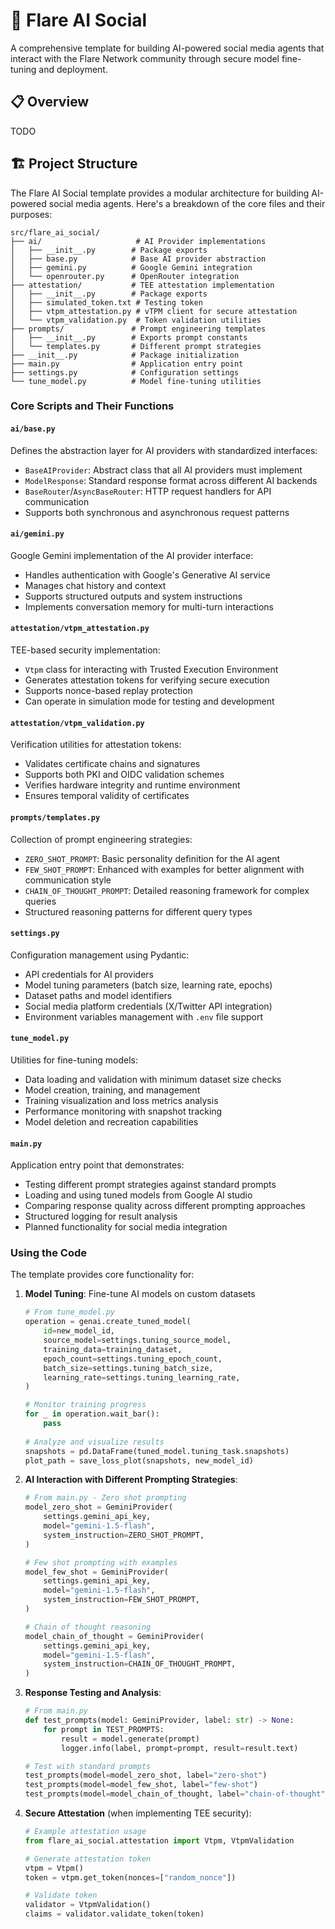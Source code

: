 # 🤖 Flare AI Social

A comprehensive template for building AI-powered social media agents that interact with the Flare Network community through secure model fine-tuning and deployment.

## 📋 Overview

TODO

## 🏗️ Project Structure

The Flare AI Social template provides a modular architecture for building AI-powered social media agents. Here's a breakdown of the core files and their purposes:

```
src/flare_ai_social/
├── ai/                     # AI Provider implementations
│   ├── __init__.py        # Package exports
│   ├── base.py            # Base AI provider abstraction
│   ├── gemini.py          # Google Gemini integration
│   └── openrouter.py      # OpenRouter integration
├── attestation/           # TEE attestation implementation
│   ├── __init__.py        # Package exports
│   ├── simulated_token.txt # Testing token
│   ├── vtpm_attestation.py # vTPM client for secure attestation
│   └── vtpm_validation.py  # Token validation utilities
├── prompts/               # Prompt engineering templates
│   ├── __init__.py        # Exports prompt constants
│   └── templates.py       # Different prompt strategies
├── __init__.py            # Package initialization
├── main.py                # Application entry point
├── settings.py            # Configuration settings
└── tune_model.py          # Model fine-tuning utilities
```

### Core Scripts and Their Functions

#### `ai/base.py`
Defines the abstraction layer for AI providers with standardized interfaces:
- `BaseAIProvider`: Abstract class that all AI providers must implement
- `ModelResponse`: Standard response format across different AI backends
- `BaseRouter`/`AsyncBaseRouter`: HTTP request handlers for API communication
- Supports both synchronous and asynchronous request patterns

#### `ai/gemini.py`
Google Gemini implementation of the AI provider interface:
- Handles authentication with Google's Generative AI service
- Manages chat history and context
- Supports structured outputs and system instructions
- Implements conversation memory for multi-turn interactions

#### `attestation/vtpm_attestation.py`
TEE-based security implementation:
- `Vtpm` class for interacting with Trusted Execution Environment
- Generates attestation tokens for verifying secure execution
- Supports nonce-based replay protection
- Can operate in simulation mode for testing and development

#### `attestation/vtpm_validation.py`
Verification utilities for attestation tokens:
- Validates certificate chains and signatures
- Supports both PKI and OIDC validation schemes
- Verifies hardware integrity and runtime environment
- Ensures temporal validity of certificates

#### `prompts/templates.py`
Collection of prompt engineering strategies:
- `ZERO_SHOT_PROMPT`: Basic personality definition for the AI agent
- `FEW_SHOT_PROMPT`: Enhanced with examples for better alignment with communication style
- `CHAIN_OF_THOUGHT_PROMPT`: Detailed reasoning framework for complex queries
- Structured reasoning patterns for different query types

#### `settings.py`
Configuration management using Pydantic:
- API credentials for AI providers
- Model tuning parameters (batch size, learning rate, epochs)
- Dataset paths and model identifiers
- Social media platform credentials (X/Twitter API integration)
- Environment variables management with `.env` file support

#### `tune_model.py`
Utilities for fine-tuning models:
- Data loading and validation with minimum dataset size checks
- Model creation, training, and management
- Training visualization and loss metrics analysis
- Performance monitoring with snapshot tracking
- Model deletion and recreation capabilities

#### `main.py`
Application entry point that demonstrates:
- Testing different prompt strategies against standard prompts
- Loading and using tuned models from Google AI studio
- Comparing response quality across different prompting approaches
- Structured logging for result analysis
- Planned functionality for social media integration

### Using the Code

The template provides core functionality for:

1. **Model Tuning**: Fine-tune AI models on custom datasets
   ```python
   # From tune_model.py
   operation = genai.create_tuned_model(
       id=new_model_id,
       source_model=settings.tuning_source_model,
       training_data=training_dataset,
       epoch_count=settings.tuning_epoch_count,
       batch_size=settings.tuning_batch_size,
       learning_rate=settings.tuning_learning_rate,
   )
   
   # Monitor training progress
   for _ in operation.wait_bar():
       pass
       
   # Analyze and visualize results
   snapshots = pd.DataFrame(tuned_model.tuning_task.snapshots)
   plot_path = save_loss_plot(snapshots, new_model_id)
   ```

2. **AI Interaction with Different Prompting Strategies**:
   ```python
   # From main.py - Zero shot prompting
   model_zero_shot = GeminiProvider(
       settings.gemini_api_key,
       model="gemini-1.5-flash",
       system_instruction=ZERO_SHOT_PROMPT,
   )
   
   # Few shot prompting with examples
   model_few_shot = GeminiProvider(
       settings.gemini_api_key,
       model="gemini-1.5-flash",
       system_instruction=FEW_SHOT_PROMPT,
   )
   
   # Chain of thought reasoning
   model_chain_of_thought = GeminiProvider(
       settings.gemini_api_key,
       model="gemini-1.5-flash",
       system_instruction=CHAIN_OF_THOUGHT_PROMPT,
   )
   ```

3. **Response Testing and Analysis**:
   ```python
   # From main.py
   def test_prompts(model: GeminiProvider, label: str) -> None:
       for prompt in TEST_PROMPTS:
           result = model.generate(prompt)
           logger.info(label, prompt=prompt, result=result.text)
   
   # Test with standard prompts
   test_prompts(model=model_zero_shot, label="zero-shot")
   test_prompts(model=model_few_shot, label="few-shot")
   test_prompts(model=model_chain_of_thought, label="chain-of-thought")
   ```

4. **Secure Attestation** (when implementing TEE security):
   ```python
   # Example attestation usage
   from flare_ai_social.attestation import Vtpm, VtpmValidation
   
   # Generate attestation token
   vtpm = Vtpm()
   token = vtpm.get_token(nonces=["random_nonce"])
   
   # Validate token
   validator = VtpmValidation()
   claims = validator.validate_token(token)
   ```